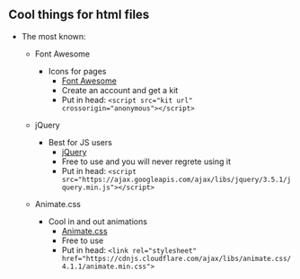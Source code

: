 ## Cool things for html files
- The most known:
    - Font Awesome
        - Icons for pages
            - [Font Awesome](https://fontawesome.com/?utm_source=v4_homepage&utm_medium=display&utm_campaign=fa5_released&utm_content=banner)
            - Create an account and get a kit
            - Put in head: `<script src="kit url" crossorigin="anonymous"></script>`

    - jQuery
        - Best for JS users
            - [jQuery](https://api.jquery.com/)
            - Free to use and you will never regrete using it
            - Put in head: `<script src="https://ajax.googleapis.com/ajax/libs/jquery/3.5.1/jquery.min.js"></script>`
    
    - Animate.css
        - Cool in and out animations
            - [Animate.css](https://animate.style/)
            - Free to use
            - Put in head: `<link rel="stylesheet" href="https://cdnjs.cloudflare.com/ajax/libs/animate.css/4.1.1/animate.min.css">`